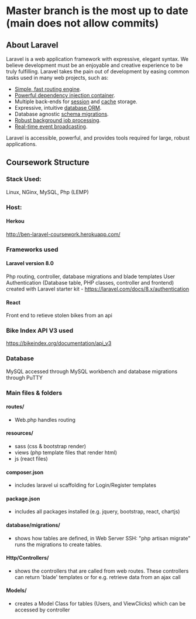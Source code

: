 # Master branch is the most up to date (main does not allow commits)

## About Laravel

Laravel is a web application framework with expressive, elegant syntax. We believe development must be an enjoyable and creative experience to be truly fulfilling. Laravel takes the pain out of development by easing common tasks used in many web projects, such as:

- [Simple, fast routing engine](https://laravel.com/docs/routing).
- [Powerful dependency injection container](https://laravel.com/docs/container).
- Multiple back-ends for [session](https://laravel.com/docs/session) and [cache](https://laravel.com/docs/cache) storage.
- Expressive, intuitive [database ORM](https://laravel.com/docs/eloquent).
- Database agnostic [schema migrations](https://laravel.com/docs/migrations).
- [Robust background job processing](https://laravel.com/docs/queues).
- [Real-time event broadcasting](https://laravel.com/docs/broadcasting).

Laravel is accessible, powerful, and provides tools required for large, robust applications.
## Coursework Structure
### Stack Used:
Linux, NGinx, MySQL, Php (LEMP)

### Host:
#### Herkou
http://ben-laravel-coursework.herokuapp.com/

### Frameworks used
#### Laravel version 8.0
Php routing, controller, database migrations and blade templates
User Authentication (Database table, PHP classes, controller and frontend) created with Laravel starter kit - https://laravel.com/docs/8.x/authentication
#### React
Front end to retieve stolen bikes from an api
### Bike Index API V3 used
https://bikeindex.org/documentation/api_v3

### Database
MySQL accessed through MySQL workbench and database migrations through PuTTY

### Main files & folders
#### routes/ 
- Web.php handles routing

#### resources/ 
- sass (css & bootstrap render)
- views (php template files that render html)
- js (react files)

#### composer.json 
- includes laravel ui scaffolding for Login/Register templates

#### package.json 
- includes all packages installed (e.g. jquery, bootstrap, react, chartjs)

#### database/migrations/ 
- shows how tables are defined, in Web Server SSH: "php artisan migrate" runs the migrations to create tables.

#### Http/Controllers/ 
- shows the controllers that are called from web routes. These controllers can return 'blade' templates or for e.g. retrieve data from an ajax call

#### Models/ 
- creates a Model Class for tables (Users, and ViewClicks) which can be accessed by controller